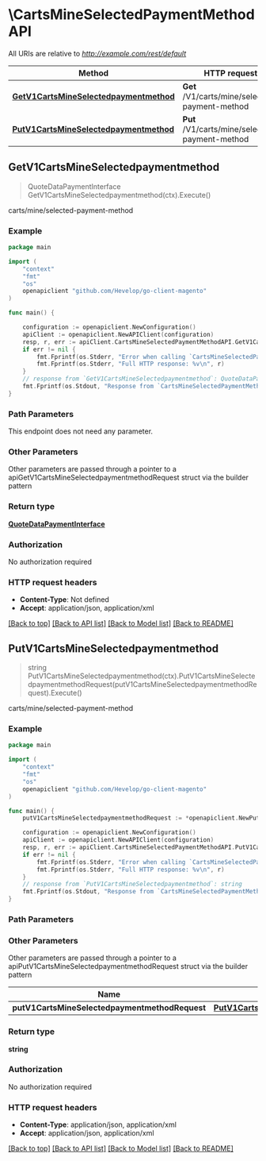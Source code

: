 # \CartsMineSelectedPaymentMethodAPI

All URIs are relative to *http://example.com/rest/default*

Method | HTTP request | Description
------------- | ------------- | -------------
[**GetV1CartsMineSelectedpaymentmethod**](CartsMineSelectedPaymentMethodAPI.md#GetV1CartsMineSelectedpaymentmethod) | **Get** /V1/carts/mine/selected-payment-method | carts/mine/selected-payment-method
[**PutV1CartsMineSelectedpaymentmethod**](CartsMineSelectedPaymentMethodAPI.md#PutV1CartsMineSelectedpaymentmethod) | **Put** /V1/carts/mine/selected-payment-method | carts/mine/selected-payment-method



## GetV1CartsMineSelectedpaymentmethod

> QuoteDataPaymentInterface GetV1CartsMineSelectedpaymentmethod(ctx).Execute()

carts/mine/selected-payment-method



### Example

```go
package main

import (
	"context"
	"fmt"
	"os"
	openapiclient "github.com/Hevelop/go-client-magento"
)

func main() {

	configuration := openapiclient.NewConfiguration()
	apiClient := openapiclient.NewAPIClient(configuration)
	resp, r, err := apiClient.CartsMineSelectedPaymentMethodAPI.GetV1CartsMineSelectedpaymentmethod(context.Background()).Execute()
	if err != nil {
		fmt.Fprintf(os.Stderr, "Error when calling `CartsMineSelectedPaymentMethodAPI.GetV1CartsMineSelectedpaymentmethod``: %v\n", err)
		fmt.Fprintf(os.Stderr, "Full HTTP response: %v\n", r)
	}
	// response from `GetV1CartsMineSelectedpaymentmethod`: QuoteDataPaymentInterface
	fmt.Fprintf(os.Stdout, "Response from `CartsMineSelectedPaymentMethodAPI.GetV1CartsMineSelectedpaymentmethod`: %v\n", resp)
}
```

### Path Parameters

This endpoint does not need any parameter.

### Other Parameters

Other parameters are passed through a pointer to a apiGetV1CartsMineSelectedpaymentmethodRequest struct via the builder pattern


### Return type

[**QuoteDataPaymentInterface**](QuoteDataPaymentInterface.md)

### Authorization

No authorization required

### HTTP request headers

- **Content-Type**: Not defined
- **Accept**: application/json, application/xml

[[Back to top]](#) [[Back to API list]](../README.md#documentation-for-api-endpoints)
[[Back to Model list]](../README.md#documentation-for-models)
[[Back to README]](../README.md)


## PutV1CartsMineSelectedpaymentmethod

> string PutV1CartsMineSelectedpaymentmethod(ctx).PutV1CartsMineSelectedpaymentmethodRequest(putV1CartsMineSelectedpaymentmethodRequest).Execute()

carts/mine/selected-payment-method



### Example

```go
package main

import (
	"context"
	"fmt"
	"os"
	openapiclient "github.com/Hevelop/go-client-magento"
)

func main() {
	putV1CartsMineSelectedpaymentmethodRequest := *openapiclient.NewPutV1CartsMineSelectedpaymentmethodRequest(*openapiclient.NewQuoteDataPaymentInterface("Method_example")) // PutV1CartsMineSelectedpaymentmethodRequest |  (optional)

	configuration := openapiclient.NewConfiguration()
	apiClient := openapiclient.NewAPIClient(configuration)
	resp, r, err := apiClient.CartsMineSelectedPaymentMethodAPI.PutV1CartsMineSelectedpaymentmethod(context.Background()).PutV1CartsMineSelectedpaymentmethodRequest(putV1CartsMineSelectedpaymentmethodRequest).Execute()
	if err != nil {
		fmt.Fprintf(os.Stderr, "Error when calling `CartsMineSelectedPaymentMethodAPI.PutV1CartsMineSelectedpaymentmethod``: %v\n", err)
		fmt.Fprintf(os.Stderr, "Full HTTP response: %v\n", r)
	}
	// response from `PutV1CartsMineSelectedpaymentmethod`: string
	fmt.Fprintf(os.Stdout, "Response from `CartsMineSelectedPaymentMethodAPI.PutV1CartsMineSelectedpaymentmethod`: %v\n", resp)
}
```

### Path Parameters



### Other Parameters

Other parameters are passed through a pointer to a apiPutV1CartsMineSelectedpaymentmethodRequest struct via the builder pattern


Name | Type | Description  | Notes
------------- | ------------- | ------------- | -------------
 **putV1CartsMineSelectedpaymentmethodRequest** | [**PutV1CartsMineSelectedpaymentmethodRequest**](PutV1CartsMineSelectedpaymentmethodRequest.md) |  | 

### Return type

**string**

### Authorization

No authorization required

### HTTP request headers

- **Content-Type**: application/json, application/xml
- **Accept**: application/json, application/xml

[[Back to top]](#) [[Back to API list]](../README.md#documentation-for-api-endpoints)
[[Back to Model list]](../README.md#documentation-for-models)
[[Back to README]](../README.md)

